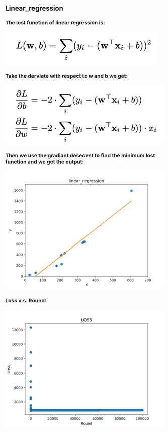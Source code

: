 ## Linear_regression

### The lost function of linear regression is:

![LR1](https://github.com/bochendong/Machine-learning/raw/master/Linear_regression/image/cll.png)


### Take the derviate with respect to w and b we get:

![LR1](https://github.com/bochendong/Machine-learning/raw/master/Linear_regression/image/cld.png)


### Then we use the gradiant desecent to find the minimum lost function and we get the output:

![LR1](https://github.com/bochendong/Machine-learning/raw/master/Linear_regression/image/LR1.png)


### Loss v.s. Round:

![LR2](https://github.com/bochendong/Machine-learning/raw/master/Linear_regression/image/LR2.png)
